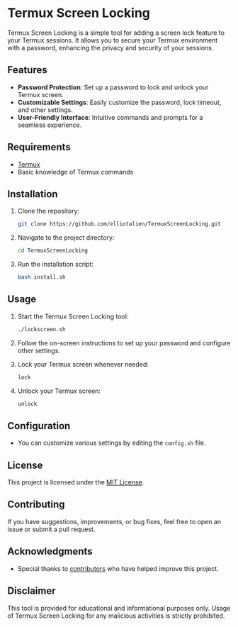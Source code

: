 # Termux Screen Locking

Termux Screen Locking is a simple tool for adding a screen lock feature to your Termux sessions. It allows you to secure your Termux environment with a password, enhancing the privacy and security of your sessions.

## Features

- **Password Protection**: Set up a password to lock and unlock your Termux screen.
- **Customizable Settings**: Easily customize the password, lock timeout, and other settings.
- **User-Friendly Interface**: Intuitive commands and prompts for a seamless experience.

## Requirements

- [Termux](https://termux.com/)
- Basic knowledge of Termux commands

## Installation

1. Clone the repository:

    ```bash
    git clone https://github.com/elliotalien/TermuxScreenLocking.git
    ```

2. Navigate to the project directory:

    ```bash
    cd TermuxScreenLocking
    ```

3. Run the installation script:

    ```bash
    bash install.sh
    ```

## Usage

1. Start the Termux Screen Locking tool:

    ```bash
    ./lockscreen.sh
    ```

2. Follow the on-screen instructions to set up your password and configure other settings.

3. Lock your Termux screen whenever needed:

    ```bash
    lock
    ```

4. Unlock your Termux screen:

    ```bash
    unlock
    ```

## Configuration

- You can customize various settings by editing the `config.sh` file.

## License

This project is licensed under the [MIT License](LICENSE).

## Contributing

If you have suggestions, improvements, or bug fixes, feel free to open an issue or submit a pull request.

## Acknowledgments

- Special thanks to [contributors](https://github.com/elliotalien/TermuxScreenLocking/graphs/contributors) who have helped improve this project.

## Disclaimer

This tool is provided for educational and informational purposes only. Usage of Termux Screen Locking for any malicious activities is strictly prohibited.


